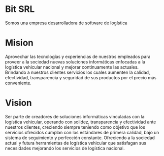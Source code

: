 # Bit SRL
Somos una empresa desarrolladora de software de logística

# Mision
Aprovechar las tecnologías y experiencias de nuestros empleados para proveer a la sociedad nuevas soluciones
informáticas enfocadas a la logística vehicular nacional y mejorar continuamente las actuales. Brindando a nuestros
clientes servicios los cuales aumenten la calidad, efectividad, transparencia y seguridad de sus productos por el
precio más conveniente.

# Vision
Ser parte de creadores de soluciones informáticas vinculadas con la logística vehicular, operando con solidez,
transparencia y efectividad ante nuestros clientes, creciendo siempre teniendo como objetivo que los servicios ofrecidos
cumplan con los estándares de primera calidad, bajo un sistema de seguimiento y perfección constante. Ofreciendo a la
sociedad actual y futura herramientas de logística vehicular que satisfagan sus necesidades mejorando los servicios de
logística nacional.